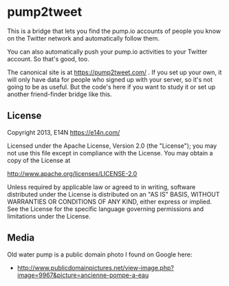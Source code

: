 # pump2tweet

This is a bridge that lets you find the pump.io accounts of people you
know on the Twitter network and automatically follow them.

You can also automatically push your pump.io activities to your
Twitter account. So that's good, too.

The canonical site is at https://pump2tweet.com/ . If you set up your
own, it will only have data for people who signed up with your server,
so it's not going to be as useful. But the code's here if you want to
study it or set up another friend-finder bridge like this.

## License

Copyright 2013, E14N https://e14n.com/

Licensed under the Apache License, Version 2.0 (the "License");
you may not use this file except in compliance with the License.
You may obtain a copy of the License at

http://www.apache.org/licenses/LICENSE-2.0

Unless required by applicable law or agreed to in writing, software
distributed under the License is distributed on an "AS IS" BASIS,
WITHOUT WARRANTIES OR CONDITIONS OF ANY KIND, either express or implied.
See the License for the specific language governing permissions and
limitations under the License.

## Media

Old water pump is a public domain photo I found on Google here:

* http://www.publicdomainpictures.net/view-image.php?image=9967&picture=ancienne-pompe-a-eau

